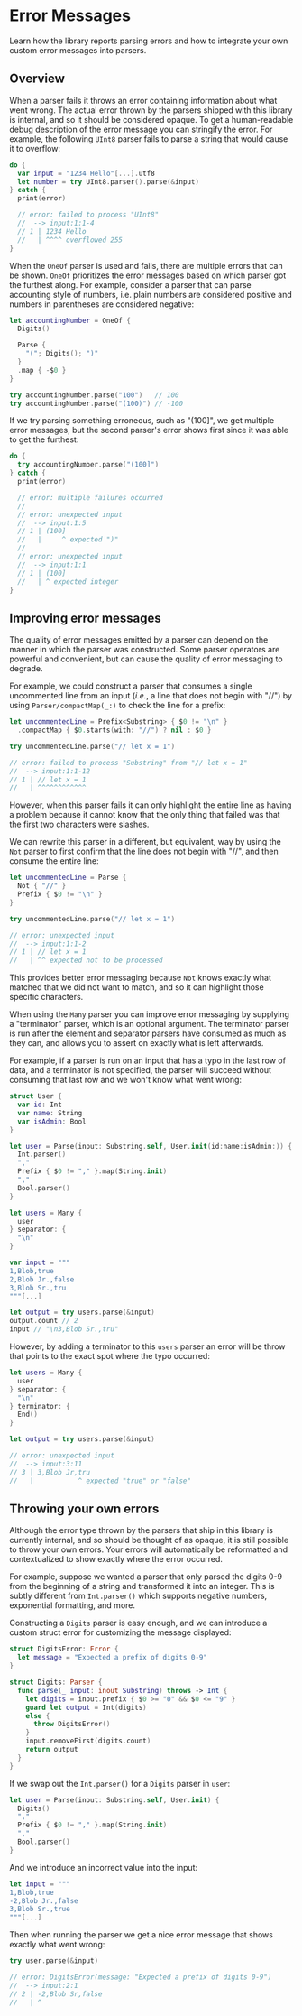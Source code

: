 # Error Messages

Learn how the library reports parsing errors and how to integrate your own custom error messages
into parsers.

## Overview

When a parser fails it throws an error containing information about what went wrong. The actual
error thrown by the parsers shipped with this library is internal, and so it should be considered
opaque. To get a human-readable debug description of the error message you can stringify the error.
For  example, the following `UInt8` parser fails to parse a string that would cause it to overflow:

```swift
do {
  var input = "1234 Hello"[...].utf8
  let number = try UInt8.parser().parse(&input)
} catch {
  print(error)

  // error: failed to process "UInt8"
  //  --> input:1:1-4
  // 1 | 1234 Hello
  //   | ^^^^ overflowed 255
}
```

When the ``OneOf`` parser is used and fails, there are multiple errors that can be shown. ``OneOf``
prioritizes the error messages based on which parser got the furthest along. For example, consider
a parser that can parse accounting style of numbers, i.e. plain numbers are considered positive
and numbers in parentheses are considered negative:

```swift
let accountingNumber = OneOf {
  Digits()

  Parse {
    "("; Digits(); ")"
  }
  .map { -$0 }
}

try accountingNumber.parse("100")   // 100
try accountingNumber.parse("(100)") // -100
```

If we try parsing something erroneous, such as "(100]", we get multiple error messages, but the
second parser's error shows first since it was able to get the furthest:

```swift
do {
  try accountingNumber.parse("(100]")
} catch {
  print(error)

  // error: multiple failures occurred
  //
  // error: unexpected input
  //  --> input:1:5
  // 1 | (100]
  //   |     ^ expected ")"
  //
  // error: unexpected input
  //  --> input:1:1
  // 1 | (100]
  //   | ^ expected integer
}
```

## Improving error messages

The quality of error messages emitted by a parser can depend on the manner in which the parser was
constructed. Some parser operators are powerful and convenient, but can cause the quality of error
messaging to degrade.

For example, we could construct a parser that consumes a single uncommented line from an input
(_i.e._, a line that does not begin with "//") by using ``Parser/compactMap(_:)`` to check the line
for a  prefix:

```swift
let uncommentedLine = Prefix<Substring> { $0 != "\n" }
  .compactMap { $0.starts(with: "//") ? nil : $0 }

try uncommentedLine.parse("// let x = 1")

// error: failed to process "Substring" from "// let x = 1"
//  --> input:1:1-12
// 1 | // let x = 1
//   | ^^^^^^^^^^^^
```

However, when this parser fails it can only highlight the entire line as having a problem because
it cannot know that the only thing that failed was that the first two characters were slashes.

We can rewrite this parser in a different, but equivalent, way by using the ``Not`` parser to first
confirm that the line does not begin with "//", and then consume the entire line:

```swift
let uncommentedLine = Parse {
  Not { "//" }
  Prefix { $0 != "\n" }
}

try uncommentedLine.parse("// let x = 1")

// error: unexpected input
//  --> input:1:1-2
// 1 | // let x = 1
//   | ^^ expected not to be processed
```

This provides better error messaging because ``Not`` knows exactly what matched that we did not want
to match, and so it can highlight those specific characters.

When using the `Many` parser you can improve error messaging by supplying a "terminator" parser,
which is an optional argument. The terminator parser is run after the element and separator
parsers have consumed as much as they can, and allows you to assert on exactly what is left
afterwards.

For example, if a parser is run on an input that has a typo in the last row of data, and a
terminator is not specified, the parser will succeed without consuming that last row and we won't
know what went wrong:

```swift
struct User {
  var id: Int
  var name: String
  var isAdmin: Bool
}

let user = Parse(input: Substring.self, User.init(id:name:isAdmin:)) {
  Int.parser()
  ","
  Prefix { $0 != "," }.map(String.init)
  ","
  Bool.parser()
}

let users = Many {
  user
} separator: {
  "\n"
}

var input = """
1,Blob,true
2,Blob Jr.,false
3,Blob Sr.,tru
"""[...]

let output = try users.parse(&input)
output.count // 2
input // "\n3,Blob Sr.,tru"
```

However, by adding a terminator to this `users` parser an error will be throw that points to the
exact spot where the typo occurred:

```swift
let users = Many {
  user
} separator: {
  "\n"
} terminator: {
  End()
}

let output = try users.parse(&input)

// error: unexpected input
//  --> input:3:11
// 3 | 3,Blob Jr,tru
//   |           ^ expected "true" or "false"
```

## Throwing your own errors

Although the error type thrown by the parsers that ship in this library is currently internal, and
so should be thought of as opaque, it is still possible to throw your own errors. Your errors will
automatically be reformatted and contextualized to show exactly where the error occurred.

For example, suppose we wanted a parser that only parsed the digits 0-9 from the beginning of a
string and transformed it into an integer. This is subtly different from `Int.parser()` which
supports negative numbers, exponential formatting, and more.

Constructing a `Digits` parser is easy enough, and we can introduce a custom struct error for
customizing the message displayed:

```swift
struct DigitsError: Error {
  let message = "Expected a prefix of digits 0-9"
}

struct Digits: Parser {
  func parse(_ input: inout Substring) throws -> Int {
    let digits = input.prefix { $0 >= "0" && $0 <= "9" }
    guard let output = Int(digits)
    else {
      throw DigitsError()
    }
    input.removeFirst(digits.count)
    return output
  }
}
```

If we swap out the `Int.parser()` for a `Digits` parser in `user`:

```swift
let user = Parse(input: Substring.self, User.init) {
  Digits()
  ","
  Prefix { $0 != "," }.map(String.init)
  ","
  Bool.parser()
}
```

And we introduce an incorrect value into the input:

```swift
let input = """
1,Blob,true
-2,Blob Jr.,false
3,Blob Sr.,true
"""[...]
```

Then when running the parser we get a nice error message that shows exactly what went wrong:

```swift
try user.parse(&input)

// error: DigitsError(message: "Expected a prefix of digits 0-9")
//  --> input:2:1
// 2 | -2,Blob Sr,false
//   | ^
```
